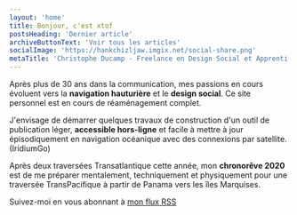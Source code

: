 ```yaml
---
layout: 'home'
title: Bonjour, c'est xtof
postsHeading: 'Dernier article'
archiveButtonText: 'Voir tous les articles'
socialImage: 'https://hankchizljaw.imgix.net/social-share.png'
metaTitle: 'Christophe Ducamp - Freelance en Design Social et Apprenti Marin'
---
```



Après plus de 30 ans dans la communication, mes passions en cours évoluent vers  la **navigation hauturière** et le **design social**. Ce site personnel est en cours de réaménagement complet. 

J'envisage de démarrer quelques travaux de construction d'un outil de publication léger, **accessible hors-ligne** et facile à mettre à jour épisodiquement en navigation océanique avec des connexions par satellite. (IridiumGo)

Après deux traversées Transatlantique cette année, mon **chronorêve 2020** est de me préparer mentalement, techniquement et physiquement pour une traversée TransPacifique à partir de Panama vers les îles Marquises.

Suivez-moi en vous abonnant à [mon flux RSS](/feed.xml)

